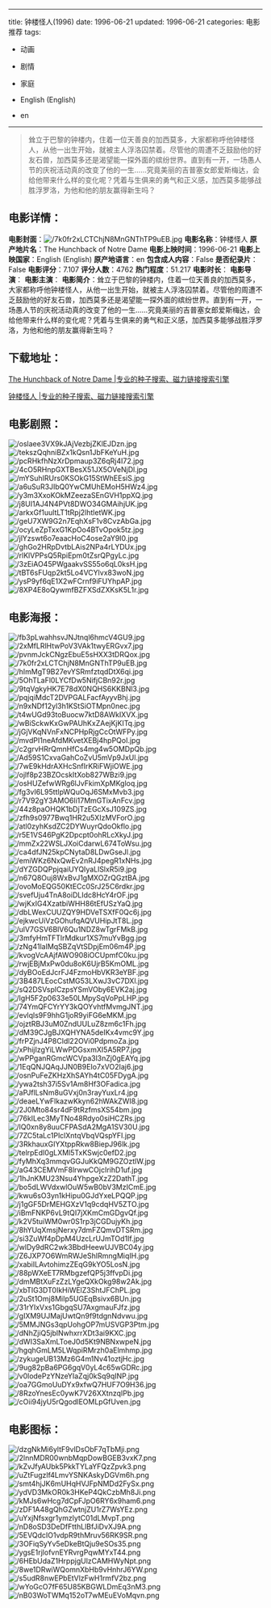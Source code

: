 
---
title: 钟楼怪人(1996)
date: 1996-06-21
updated: 1996-06-21
categories: 电影推荐
tags:
- 动画
- 剧情
- 家庭

- English (English)
- en
---


> 耸立于巴黎的钟楼内，住着一位天善良的加西莫多，大家都称呼他钟楼怪人，从他一出生开始，就被主人浮洛囚禁着。尽管他的周遭不乏鼓励他的好友石兽，加西莫多还是渴望能一探外面的缤纷世界。直到有一开，一场愚人节的庆祝活动真的改变了他的一生……究竟美丽的吉普塞女郎爱斯梅达，会给他带来什么样的变化呢？凭着与生俱来的勇气和正义感，加西莫多能够战胜浮罗洛，为他和他的朋友赢得新生吗？

## **电影详情**：

**电影封面**：<img src="https://image.tmdb.org/t/p/w200/7k0fr2xLCTChjN8MnGNThTP9uEB.jpg" alt="/7k0fr2xLCTChjN8MnGNThTP9uEB.jpg" title="/7k0fr2xLCTChjN8MnGNThTP9uEB.jpg">
**电影名称**：钟楼怪人
**原产地片名**：The Hunchback of Notre Dame
**电影上映时间**：1996-06-21
**电影上映国家**：English (English)
**原产地语言**：en
**包含成人内容**：False
**是否纪录片**：False
**电影评分**：7.107
**评分人数**：4762
**热门程度**：51.217
**电影时长**：
**电影导演**：
**电影主演**：
**电影简介**：耸立于巴黎的钟楼内，住着一位天善良的加西莫多，大家都称呼他钟楼怪人，从他一出生开始，就被主人浮洛囚禁着。尽管他的周遭不乏鼓励他的好友石兽，加西莫多还是渴望能一探外面的缤纷世界。直到有一开，一场愚人节的庆祝活动真的改变了他的一生……究竟美丽的吉普塞女郎爱斯梅达，会给他带来什么样的变化呢？凭着与生俱来的勇气和正义感，加西莫多能够战胜浮罗洛，为他和他的朋友赢得新生吗？

## **下载地址**：
[The Hunchback of Notre Dame |专业的种子搜索、磁力链接搜索引擎](https://movie.amd794.com:2083/?search=The%20Hunchback%20of%20Notre%20Dame&ordering=&mode=match_phrase&page_size=10&page=1)

[钟楼怪人 |专业的种子搜索、磁力链接搜索引擎](https://movie.amd794.com:2083/?search=%E9%92%9F%E6%A5%BC%E6%80%AA%E4%BA%BA&ordering=&mode=match_phrase&page_size=10&page=1)
 

## **电影剧照**：
<img src="https://image.tmdb.org/t/p/original/oslaee3VX9kJAjVezbjZKlEJDzn.jpg" alt="/oslaee3VX9kJAjVezbjZKlEJDzn.jpg" title="/oslaee3VX9kJAjVezbjZKlEJDzn.jpg"><img src="https://image.tmdb.org/t/p/original/tekszQqhniBZx1kQsn1JbFKeYuH.jpg" alt="/tekszQqhniBZx1kQsn1JbFKeYuH.jpg" title="/tekszQqhniBZx1kQsn1JbFKeYuH.jpg"><img src="https://image.tmdb.org/t/p/original/pcRHkfhNzXrDpmaup3Z6qRj4I72.jpg" alt="/pcRHkfhNzXrDpmaup3Z6qRj4I72.jpg" title="/pcRHkfhNzXrDpmaup3Z6qRj4I72.jpg"><img src="https://image.tmdb.org/t/p/original/4cO5RHnpGXTBesX51JX5OVeNjDl.jpg" alt="/4cO5RHnpGXTBesX51JX5OVeNjDl.jpg" title="/4cO5RHnpGXTBesX51JX5OVeNjDl.jpg"><img src="https://image.tmdb.org/t/p/original/mYSuhIRUrs0KSOkG15StWhEEsiS.jpg" alt="/mYSuhIRUrs0KSOkG15StWhEEsiS.jpg" title="/mYSuhIRUrs0KSOkG15StWhEEsiS.jpg"><img src="https://image.tmdb.org/t/p/original/a6uSuR3JIbQ0YwCMUhEMoH5HWz4.jpg" alt="/a6uSuR3JIbQ0YwCMUhEMoH5HWz4.jpg" title="/a6uSuR3JIbQ0YwCMUhEMoH5HWz4.jpg"><img src="https://image.tmdb.org/t/p/original/y3m3XxoKOkMZeezaSEnGVH1ppXQ.jpg" alt="/y3m3XxoKOkMZeezaSEnGVH1ppXQ.jpg" title="/y3m3XxoKOkMZeezaSEnGVH1ppXQ.jpg"><img src="https://image.tmdb.org/t/p/original/j8UI1AJ4N4PVt8DWO34GMAihjUK.jpg" alt="/j8UI1AJ4N4PVt8DWO34GMAihjUK.jpg" title="/j8UI1AJ4N4PVt8DWO34GMAihjUK.jpg"><img src="https://image.tmdb.org/t/p/original/arkxGf1uultLT1tRpj2lhtletWK.jpg" alt="/arkxGf1uultLT1tRpj2lhtletWK.jpg" title="/arkxGf1uultLT1tRpj2lhtletWK.jpg"><img src="https://image.tmdb.org/t/p/original/geU7XW9G2n7EqhXsF1v8CvzAbGa.jpg" alt="/geU7XW9G2n7EqhXsF1v8CvzAbGa.jpg" title="/geU7XW9G2n7EqhXsF1v8CvzAbGa.jpg"><img src="https://image.tmdb.org/t/p/original/ocyLeZpTxxG1KpOo4BTvOpok5tz.jpg" alt="/ocyLeZpTxxG1KpOo4BTvOpok5tz.jpg" title="/ocyLeZpTxxG1KpOo4BTvOpok5tz.jpg"><img src="https://image.tmdb.org/t/p/original/jlYzswt6o7eaacHoC4ose2aY9I0.jpg" alt="/jlYzswt6o7eaacHoC4ose2aY9I0.jpg" title="/jlYzswt6o7eaacHoC4ose2aY9I0.jpg"><img src="https://image.tmdb.org/t/p/original/ghGo2HRpDvtbLAis2NPa4rLYDUx.jpg" alt="/ghGo2HRpDvtbLAis2NPa4rLYDUx.jpg" title="/ghGo2HRpDvtbLAis2NPa4rLYDUx.jpg"><img src="https://image.tmdb.org/t/p/original/rlKlVPPsQ5RpiEpm0tZsrQPgyLc.jpg" alt="/rlKlVPPsQ5RpiEpm0tZsrQPgyLc.jpg" title="/rlKlVPPsQ5RpiEpm0tZsrQPgyLc.jpg"><img src="https://image.tmdb.org/t/p/original/3zEiAO45PWgaakvSS55o6qL0ksH.jpg" alt="/3zEiAO45PWgaakvSS55o6qL0ksH.jpg" title="/3zEiAO45PWgaakvSS55o6qL0ksH.jpg"><img src="https://image.tmdb.org/t/p/original/tBT6sFUqp2kt5Lo4VCYlvx83woN.jpg" alt="/tBT6sFUqp2kt5Lo4VCYlvx83woN.jpg" title="/tBT6sFUqp2kt5Lo4VCYlvx83woN.jpg"><img src="https://image.tmdb.org/t/p/original/ysP9yf6qE1X2wFCrnf9iFUYhpAP.jpg" alt="/ysP9yf6qE1X2wFCrnf9iFUYhpAP.jpg" title="/ysP9yf6qE1X2wFCrnf9iFUYhpAP.jpg"><img src="https://image.tmdb.org/t/p/original/8XP4E8oQywmfBZFXSdZXKsK5L1r.jpg" alt="/8XP4E8oQywmfBZFXSdZXKsK5L1r.jpg" title="/8XP4E8oQywmfBZFXSdZXKsK5L1r.jpg">

## **电影海报**：
<img src="https://image.tmdb.org/t/p/original/fb3pLwahhsvJNJtnql6hmcV4GU9.jpg" alt="/fb3pLwahhsvJNJtnql6hmcV4GU9.jpg" title="/fb3pLwahhsvJNJtnql6hmcV4GU9.jpg"><img src="https://image.tmdb.org/t/p/original/2xMfLRlHtwPoV3VAk1twyERGvx7.jpg" alt="/2xMfLRlHtwPoV3VAk1twyERGvx7.jpg" title="/2xMfLRlHtwPoV3VAk1twyERGvx7.jpg"><img src="https://image.tmdb.org/t/p/original/pvnmJckCNgzEbuE5sHXX3tDRQox.jpg" alt="/pvnmJckCNgzEbuE5sHXX3tDRQox.jpg" title="/pvnmJckCNgzEbuE5sHXX3tDRQox.jpg"><img src="https://image.tmdb.org/t/p/original/7k0fr2xLCTChjN8MnGNThTP9uEB.jpg" alt="/7k0fr2xLCTChjN8MnGNThTP9uEB.jpg" title="/7k0fr2xLCTChjN8MnGNThTP9uEB.jpg"><img src="https://image.tmdb.org/t/p/original/hImMgT9B27evYSRmfztqdDtX6qi.jpg" alt="/hImMgT9B27evYSRmfztqdDtX6qi.jpg" title="/hImMgT9B27evYSRmfztqdDtX6qi.jpg"><img src="https://image.tmdb.org/t/p/original/5OhTLaFl0LYCfDw5NifjCBn92r.jpg" alt="/5OhTLaFl0LYCfDw5NifjCBn92r.jpg" title="/5OhTLaFl0LYCfDw5NifjCBn92r.jpg"><img src="https://image.tmdb.org/t/p/original/9tqVgkyHK7E78dX0NQHS6KKBNl3.jpg" alt="/9tqVgkyHK7E78dX0NQHS6KKBNl3.jpg" title="/9tqVgkyHK7E78dX0NQHS6KKBNl3.jpg"><img src="https://image.tmdb.org/t/p/original/pqjqiMdcT2DVPGALFacfAyyvBhj.jpg" alt="/pqjqiMdcT2DVPGALFacfAyyvBhj.jpg" title="/pqjqiMdcT2DVPGALFacfAyyvBhj.jpg"><img src="https://image.tmdb.org/t/p/original/n9xNDf12yl3h1KStSiOTMpn0nec.jpg" alt="/n9xNDf12yl3h1KStSiOTMpn0nec.jpg" title="/n9xNDf12yl3h1KStSiOTMpn0nec.jpg"><img src="https://image.tmdb.org/t/p/original/t4wUGd93toBuocw7ktD8AWkIXVX.jpg" alt="/t4wUGd93toBuocw7ktD8AWkIXVX.jpg" title="/t4wUGd93toBuocw7ktD8AWkIXVX.jpg"><img src="https://image.tmdb.org/t/p/original/wBiSckwKxGwPAUhKxZAejKjKITq.jpg" alt="/wBiSckwKxGwPAUhKxZAejKjKITq.jpg" title="/wBiSckwKxGwPAUhKxZAejKjKITq.jpg"><img src="https://image.tmdb.org/t/p/original/jGjVKqNVnFxNCPHpRjgCcOtWFPy.jpg" alt="/jGjVKqNVnFxNCPHpRjgCcOtWFPy.jpg" title="/jGjVKqNVnFxNCPHpRjgCcOtWFPy.jpg"><img src="https://image.tmdb.org/t/p/original/mvdPI1neAfdMKvetXEBj4hpPQoI.jpg" alt="/mvdPI1neAfdMKvetXEBj4hpPQoI.jpg" title="/mvdPI1neAfdMKvetXEBj4hpPQoI.jpg"><img src="https://image.tmdb.org/t/p/original/c2grvHRrQmnHfCs4mg4w5OMDpQb.jpg" alt="/c2grvHRrQmnHfCs4mg4w5OMDpQb.jpg" title="/c2grvHRrQmnHfCs4mg4w5OMDpQb.jpg"><img src="https://image.tmdb.org/t/p/original/Ad59S1CxvaGahCoZvU5mVp9JxUl.jpg" alt="/Ad59S1CxvaGahCoZvU5mVp9JxUl.jpg" title="/Ad59S1CxvaGahCoZvU5mVp9JxUl.jpg"><img src="https://image.tmdb.org/t/p/original/7wE9kHdrAXHcSnfIrKRiFWjiOWE.jpg" alt="/7wE9kHdrAXHcSnfIrKRiFWjiOWE.jpg" title="/7wE9kHdrAXHcSnfIrKRiFWjiOWE.jpg"><img src="https://image.tmdb.org/t/p/original/ojlf8p23BZOcskItXob827WBzi9.jpg" alt="/ojlf8p23BZOcskItXob827WBzi9.jpg" title="/ojlf8p23BZOcskItXob827WBzi9.jpg"><img src="https://image.tmdb.org/t/p/original/osHUZefwWRg6lJvFkimXpMKgloq.jpg" alt="/osHUZefwWRg6lJvFkimXpMKgloq.jpg" title="/osHUZefwWRg6lJvFkimXpMKgloq.jpg"><img src="https://image.tmdb.org/t/p/original/fg3vI6L95ttlpWQuOqJ6SMxMvb3.jpg" alt="/fg3vI6L95ttlpWQuOqJ6SMxMvb3.jpg" title="/fg3vI6L95ttlpWQuOqJ6SMxMvb3.jpg"><img src="https://image.tmdb.org/t/p/original/r7V92gY3AMO6li17MmGTixAnFcv.jpg" alt="/r7V92gY3AMO6li17MmGTixAnFcv.jpg" title="/r7V92gY3AMO6li17MmGTixAnFcv.jpg"><img src="https://image.tmdb.org/t/p/original/44z8paOHQK1bDjTzEGcXsJ109ZS.jpg" alt="/44z8paOHQK1bDjTzEGcXsJ109ZS.jpg" title="/44z8paOHQK1bDjTzEGcXsJ109ZS.jpg"><img src="https://image.tmdb.org/t/p/original/zfh9s0977Bwq1HR2u5XIzMVForO.jpg" alt="/zfh9s0977Bwq1HR2u5XIzMVForO.jpg" title="/zfh9s0977Bwq1HR2u5XIzMVForO.jpg"><img src="https://image.tmdb.org/t/p/original/atl0zyhKsdZC2DYWuyrQdoOkflo.jpg" alt="/atl0zyhKsdZC2DYWuyrQdoOkflo.jpg" title="/atl0zyhKsdZC2DYWuyrQdoOkflo.jpg"><img src="https://image.tmdb.org/t/p/original/r5E1VS46PgK2Dpcpt0ohRLcXkyJ.jpg" alt="/r5E1VS46PgK2Dpcpt0ohRLcXkyJ.jpg" title="/r5E1VS46PgK2Dpcpt0ohRLcXkyJ.jpg"><img src="https://image.tmdb.org/t/p/original/mmZx22WSLJXoiCdarwL674ToWsu.jpg" alt="/mmZx22WSLJXoiCdarwL674ToWsu.jpg" title="/mmZx22WSLJXoiCdarwL674ToWsu.jpg"><img src="https://image.tmdb.org/t/p/original/ca4dfJN25kpCNytaD8LDwGseJl.jpg" alt="/ca4dfJN25kpCNytaD8LDwGseJl.jpg" title="/ca4dfJN25kpCNytaD8LDwGseJl.jpg"><img src="https://image.tmdb.org/t/p/original/emiWKz6NxQwEv2nRJ4pegR1xNHs.jpg" alt="/emiWKz6NxQwEv2nRJ4pegR1xNHs.jpg" title="/emiWKz6NxQwEv2nRJ4pegR1xNHs.jpg"><img src="https://image.tmdb.org/t/p/original/dYZGDQPpjqaiUYQIyaLlSlxR5i9.jpg" alt="/dYZGDQPpjqaiUYQIyaLlSlxR5i9.jpg" title="/dYZGDQPpjqaiUYQIyaLlSlxR5i9.jpg"><img src="https://image.tmdb.org/t/p/original/n67Q8Ouj8WxBvJ1gMXOZrQGztBA.jpg" alt="/n67Q8Ouj8WxBvJ1gMXOZrQGztBA.jpg" title="/n67Q8Ouj8WxBvJ1gMXOZrQGztBA.jpg"><img src="https://image.tmdb.org/t/p/original/ovoMoEQG50KtECc0SrJ25C6rdkr.jpg" alt="/ovoMoEQG50KtECc0SrJ25C6rdkr.jpg" title="/ovoMoEQG50KtECc0SrJ25C6rdkr.jpg"><img src="https://image.tmdb.org/t/p/original/svefUju4TnA8oiDLIdc8HcY4rOF.jpg" alt="/svefUju4TnA8oiDLIdc8HcY4rOF.jpg" title="/svefUju4TnA8oiDLIdc8HcY4rOF.jpg"><img src="https://image.tmdb.org/t/p/original/wjKxIG4XzatbiWHH86tEfUSzYaQ.jpg" alt="/wjKxIG4XzatbiWHH86tEfUSzYaQ.jpg" title="/wjKxIG4XzatbiWHH86tEfUSzYaQ.jpg"><img src="https://image.tmdb.org/t/p/original/dbLWexCUUZQY9HDVeTSXfF0Qc6j.jpg" alt="/dbLWexCUUZQY9HDVeTSXfF0Qc6j.jpg" title="/dbLWexCUUZQY9HDVeTSXfF0Qc6j.jpg"><img src="https://image.tmdb.org/t/p/original/ejkwcUiVzGOhufqAQVUHipJtT8L.jpg" alt="/ejkwcUiVzGOhufqAQVUHipJtT8L.jpg" title="/ejkwcUiVzGOhufqAQVUHipJtT8L.jpg"><img src="https://image.tmdb.org/t/p/original/ulV7GSV6BlV6Qu1NDZ8wTgrFMkB.jpg" alt="/ulV7GSV6BlV6Qu1NDZ8wTgrFMkB.jpg" title="/ulV7GSV6BlV6Qu1NDZ8wTgrFMkB.jpg"><img src="https://image.tmdb.org/t/p/original/3mfyHmTFTlrMdkur1XS7muYvBgg.jpg" alt="/3mfyHmTFTlrMdkur1XS7muYvBgg.jpg" title="/3mfyHmTFTlrMdkur1XS7muYvBgg.jpg"><img src="https://image.tmdb.org/t/p/original/zNg41laIMqSBZqVtSDpjEm06m4P.jpg" alt="/zNg41laIMqSBZqVtSDpjEm06m4P.jpg" title="/zNg41laIMqSBZqVtSDpjEm06m4P.jpg"><img src="https://image.tmdb.org/t/p/original/kvogVcAAjfAWO908iOCUpmfC0ku.jpg" alt="/kvogVcAAjfAWO908iOCUpmfC0ku.jpg" title="/kvogVcAAjfAWO908iOCUpmfC0ku.jpg"><img src="https://image.tmdb.org/t/p/original/rwjEBjMxPw0du8oK6UjrB5KmOML.jpg" alt="/rwjEBjMxPw0du8oK6UjrB5KmOML.jpg" title="/rwjEBjMxPw0du8oK6UjrB5KmOML.jpg"><img src="https://image.tmdb.org/t/p/original/dyBOoEdJcrFJ4FzmoHbVKR3eYBF.jpg" alt="/dyBOoEdJcrFJ4FzmoHbVKR3eYBF.jpg" title="/dyBOoEdJcrFJ4FzmoHbVKR3eYBF.jpg"><img src="https://image.tmdb.org/t/p/original/3B487LEocCstMG53LXwJ3vC7DXl.jpg" alt="/3B487LEocCstMG53LXwJ3vC7DXl.jpg" title="/3B487LEocCstMG53LXwJ3vC7DXl.jpg"><img src="https://image.tmdb.org/t/p/original/sQ2DSVsplCzpsYSmVOby6EVK2aj.jpg" alt="/sQ2DSVsplCzpsYSmVOby6EVK2aj.jpg" title="/sQ2DSVsplCzpsYSmVOby6EVK2aj.jpg"><img src="https://image.tmdb.org/t/p/original/lgH5F2p0633e50LMpySqVoPpLHP.jpg" alt="/lgH5F2p0633e50LMpySqVoPpLHP.jpg" title="/lgH5F2p0633e50LMpySqVoPpLHP.jpg"><img src="https://image.tmdb.org/t/p/original/74YmQFCYrYY3kQOYvhtfMvmgJNT.jpg" alt="/74YmQFCYrYY3kQOYvhtfMvmgJNT.jpg" title="/74YmQFCYrYY3kQOYvhtfMvmgJNT.jpg"><img src="https://image.tmdb.org/t/p/original/evlqls9F9hhG1joR9yiFG6eMKM.jpg" alt="/evlqls9F9hhG1joR9yiFG6eMKM.jpg" title="/evlqls9F9hhG1joR9yiFG6eMKM.jpg"><img src="https://image.tmdb.org/t/p/original/ojztRBJ3uM0ZndUULuZ8zm6c1Fh.jpg" alt="/ojztRBJ3uM0ZndUULuZ8zm6c1Fh.jpg" title="/ojztRBJ3uM0ZndUULuZ8zm6c1Fh.jpg"><img src="https://image.tmdb.org/t/p/original/dM39CJgBJXQHYNA5deIKx4vmc9Y.jpg" alt="/dM39CJgBJXQHYNA5deIKx4vmc9Y.jpg" title="/dM39CJgBJXQHYNA5deIKx4vmc9Y.jpg"><img src="https://image.tmdb.org/t/p/original/frPZjnJ4P8Cldl22OVi0PdpmoZa.jpg" alt="/frPZjnJ4P8Cldl22OVi0PdpmoZa.jpg" title="/frPZjnJ4P8Cldl22OVi0PdpmoZa.jpg"><img src="https://image.tmdb.org/t/p/original/xPhijIzgYiLWwPDGsxmXI5A5RP7.jpg" alt="/xPhijIzgYiLWwPDGsxmXI5A5RP7.jpg" title="/xPhijIzgYiLWwPDGsxmXI5A5RP7.jpg"><img src="https://image.tmdb.org/t/p/original/wPPganRGmcWCVpa3l3nZj0gEAYq.jpg" alt="/wPPganRGmcWCVpa3l3nZj0gEAYq.jpg" title="/wPPganRGmcWCVpa3l3nZj0gEAYq.jpg"><img src="https://image.tmdb.org/t/p/original/1EqQNJQAqJJN0B9EIo7xVO2Iaj6.jpg" alt="/1EqQNJQAqJJN0B9EIo7xVO2Iaj6.jpg" title="/1EqQNJQAqJJN0B9EIo7xVO2Iaj6.jpg"><img src="https://image.tmdb.org/t/p/original/osnPuFeZKHzXhSAYh4tC05FDygA.jpg" alt="/osnPuFeZKHzXhSAYh4tC05FDygA.jpg" title="/osnPuFeZKHzXhSAYh4tC05FDygA.jpg"><img src="https://image.tmdb.org/t/p/original/ywa2tsh37i5Sv1Am8Hf3OFadica.jpg" alt="/ywa2tsh37i5Sv1Am8Hf3OFadica.jpg" title="/ywa2tsh37i5Sv1Am8Hf3OFadica.jpg"><img src="https://image.tmdb.org/t/p/original/aPJflLsNm8uGVxj0n3rayYuxLr4.jpg" alt="/aPJflLsNm8uGVxj0n3rayYuxLr4.jpg" title="/aPJflLsNm8uGVxj0n3rayYuxLr4.jpg"><img src="https://image.tmdb.org/t/p/original/deaeLYwFlkazwKkyn62hWAkZWI8.jpg" alt="/deaeLYwFlkazwKkyn62hWAkZWI8.jpg" title="/deaeLYwFlkazwKkyn62hWAkZWI8.jpg"><img src="https://image.tmdb.org/t/p/original/2J0Mto84sr4dF9tRzfmsXS54bm.jpg" alt="/2J0Mto84sr4dF9tRzfmsXS54bm.jpg" title="/2J0Mto84sr4dF9tRzfmsXS54bm.jpg"><img src="https://image.tmdb.org/t/p/original/76kILec3MyTNo48Rdyo0siHCZRs.jpg" alt="/76kILec3MyTNo48Rdyo0siHCZRs.jpg" title="/76kILec3MyTNo48Rdyo0siHCZRs.jpg"><img src="https://image.tmdb.org/t/p/original/lQ0xn8y8uuCFPASdA2MgA1SV30U.jpg" alt="/lQ0xn8y8uuCFPASdA2MgA1SV30U.jpg" title="/lQ0xn8y8uuCFPASdA2MgA1SV30U.jpg"><img src="https://image.tmdb.org/t/p/original/7ZC5taLc1PlclXntqVbqVQspYFI.jpg" alt="/7ZC5taLc1PlclXntqVbqVQspYFI.jpg" title="/7ZC5taLc1PlclXntqVbqVQspYFI.jpg"><img src="https://image.tmdb.org/t/p/original/3RkhauxGIYXtppRkw8BiepJ96lk.jpg" alt="/3RkhauxGIYXtppRkw8BiepJ96lk.jpg" title="/3RkhauxGIYXtppRkw8BiepJ96lk.jpg"><img src="https://image.tmdb.org/t/p/original/telrpEdI0gLXMl5TxKSwjc0efD2.jpg" alt="/telrpEdI0gLXMl5TxKSwjc0efD2.jpg" title="/telrpEdI0gLXMl5TxKSwjc0efD2.jpg"><img src="https://image.tmdb.org/t/p/original/fyMhXq3mmqvGGJuKkQM9GZOztlW.jpg" alt="/fyMhXq3mmqvGGJuKkQM9GZOztlW.jpg" title="/fyMhXq3mmqvGGJuKkQM9GZOztlW.jpg"><img src="https://image.tmdb.org/t/p/original/aG43CEMVmF8lrwwCOjcIrihD1uf.jpg" alt="/aG43CEMVmF8lrwwCOjcIrihD1uf.jpg" title="/aG43CEMVmF8lrwwCOjcIrihD1uf.jpg"><img src="https://image.tmdb.org/t/p/original/1hJnKMU23Nsu4YhpgeXzZ2DathT.jpg" alt="/1hJnKMU23Nsu4YhpgeXzZ2DathT.jpg" title="/1hJnKMU23Nsu4YhpgeXzZ2DathT.jpg"><img src="https://image.tmdb.org/t/p/original/bo5dLWVdxwlOuW5wB0bV3MzICmE.jpg" alt="/bo5dLWVdxwlOuW5wB0bV3MzICmE.jpg" title="/bo5dLWVdxwlOuW5wB0bV3MzICmE.jpg"><img src="https://image.tmdb.org/t/p/original/kwu6sO3yn1kHipu0GJdYxeLPQQP.jpg" alt="/kwu6sO3yn1kHipu0GJdYxeLPQQP.jpg" title="/kwu6sO3yn1kHipu0GJdYxeLPQQP.jpg"><img src="https://image.tmdb.org/t/p/original/j1gGF5DrMEHGXzV1q9cdqHV5ZTO.jpg" alt="/j1gGF5DrMEHGXzV1q9cdqHV5ZTO.jpg" title="/j1gGF5DrMEHGXzV1q9cdqHV5ZTO.jpg"><img src="https://image.tmdb.org/t/p/original/iBmFNKP6vL9tQI7jXKmCmGDgvQf.jpg" alt="/iBmFNKP6vL9tQI7jXKmCmGDgvQf.jpg" title="/iBmFNKP6vL9tQI7jXKmCmGDgvQf.jpg"><img src="https://image.tmdb.org/t/p/original/k2V5tuiWM0wr0S1rp3jCGDujyKh.jpg" alt="/k2V5tuiWM0wr0S1rp3jCGDujyKh.jpg" title="/k2V5tuiWM0wr0S1rp3jCGDujyKh.jpg"><img src="https://image.tmdb.org/t/p/original/8hYUqXmsjNerxy7dmFZQmvDTSRm.jpg" alt="/8hYUqXmsjNerxy7dmFZQmvDTSRm.jpg" title="/8hYUqXmsjNerxy7dmFZQmvDTSRm.jpg"><img src="https://image.tmdb.org/t/p/original/si3ZuWf4pDpM4UzcLrUJmTOd1If.jpg" alt="/si3ZuWf4pDpM4UzcLrUJmTOd1If.jpg" title="/si3ZuWf4pDpM4UzcLrUJmTOd1If.jpg"><img src="https://image.tmdb.org/t/p/original/wlDy9dRC2wk3BbdHeewUJVBC04y.jpg" alt="/wlDy9dRC2wk3BbdHeewUJVBC04y.jpg" title="/wlDy9dRC2wk3BbdHeewUJVBC04y.jpg"><img src="https://image.tmdb.org/t/p/original/Z6JXP7O6WmRWJeShIRmngMiqIH.jpg" alt="/Z6JXP7O6WmRWJeShIRmngMiqIH.jpg" title="/Z6JXP7O6WmRWJeShIRmngMiqIH.jpg"><img src="https://image.tmdb.org/t/p/original/xabiILAvtohimzZEqG9kYO5LosN.jpg" alt="/xabiILAvtohimzZEqG9kYO5LosN.jpg" title="/xabiILAvtohimzZEqG9kYO5LosN.jpg"><img src="https://image.tmdb.org/t/p/original/88pWXeET7RMbgzefQP5j3ffvpDi.jpg" alt="/88pWXeET7RMbgzefQP5j3ffvpDi.jpg" title="/88pWXeET7RMbgzefQP5j3ffvpDi.jpg"><img src="https://image.tmdb.org/t/p/original/dmMBtXuFzZzLYgeQXkOkg98w2Ak.jpg" alt="/dmMBtXuFzZzLYgeQXkOkg98w2Ak.jpg" title="/dmMBtXuFzZzLYgeQXkOkg98w2Ak.jpg"><img src="https://image.tmdb.org/t/p/original/xbTIG3DT0IkHiWElZ3ShtJFChPL.jpg" alt="/xbTIG3DT0IkHiWElZ3ShtJFChPL.jpg" title="/xbTIG3DT0IkHiWElZ3ShtJFChPL.jpg"><img src="https://image.tmdb.org/t/p/original/2uSt1Omj8MiIp5UGEqBsivx6BUn.jpg" alt="/2uSt1Omj8MiIp5UGEqBsivx6BUn.jpg" title="/2uSt1Omj8MiIp5UGEqBsivx6BUn.jpg"><img src="https://image.tmdb.org/t/p/original/31rYIxVxs1GbgqSU7AxgmauFJfz.jpg" alt="/31rYIxVxs1GbgqSU7AxgmauFJfz.jpg" title="/31rYIxVxs1GbgqSU7AxgmauFJfz.jpg"><img src="https://image.tmdb.org/t/p/original/gIXM9UJMajUwtQn9f9tdgnNdvwu.jpg" alt="/gIXM9UJMajUwtQn9f9tdgnNdvwu.jpg" title="/gIXM9UJMajUwtQn9f9tdgnNdvwu.jpg"><img src="https://image.tmdb.org/t/p/original/5MMJNGs3qpUohgOP7mUSVGP3Ptm.jpg" alt="/5MMJNGs3qpUohgOP7mUSVGP3Ptm.jpg" title="/5MMJNGs3qpUohgOP7mUSVGP3Ptm.jpg"><img src="https://image.tmdb.org/t/p/original/dNhZjiQ5jblNwhxrrXDt3ai9KXC.jpg" alt="/dNhZjiQ5jblNwhxrrXDt3ai9KXC.jpg" title="/dNhZjiQ5jblNwhxrrXDt3ai9KXC.jpg"><img src="https://image.tmdb.org/t/p/original/dWI3SaXmLToeJ0d5Kt9NBNxwpeN.jpg" alt="/dWI3SaXmLToeJ0d5Kt9NBNxwpeN.jpg" title="/dWI3SaXmLToeJ0d5Kt9NBNxwpeN.jpg"><img src="https://image.tmdb.org/t/p/original/hgqhGmLM5LWqpiRMrzh0aElmhmp.jpg" alt="/hgqhGmLM5LWqpiRMrzh0aElmhmp.jpg" title="/hgqhGmLM5LWqpiRMrzh0aElmhmp.jpg"><img src="https://image.tmdb.org/t/p/original/zykugeUB13Mz6G4m1Nv41oztjHc.jpg" alt="/zykugeUB13Mz6G4m1Nv41oztjHc.jpg" title="/zykugeUB13Mz6G4m1Nv41oztjHc.jpg"><img src="https://image.tmdb.org/t/p/original/9ug82pBa6PG6gqV0yL4c65wGDRc.jpg" alt="/9ug82pBa6PG6gqV0yL4c65wGDRc.jpg" title="/9ug82pBa6PG6gqV0yL4c65wGDRc.jpg"><img src="https://image.tmdb.org/t/p/original/v0lodePzYNzeYIaZqj0kSq9qINP.jpg" alt="/v0lodePzYNzeYIaZqj0kSq9qINP.jpg" title="/v0lodePzYNzeYIaZqj0kSq9qINP.jpg"><img src="https://image.tmdb.org/t/p/original/oa7GGmoUuDYx9xfwQ7HUF7O9H36.jpg" alt="/oa7GGmoUuDYx9xfwQ7HUF7O9H36.jpg" title="/oa7GGmoUuDYx9xfwQ7HUF7O9H36.jpg"><img src="https://image.tmdb.org/t/p/original/8RzoYnesEc0ywK7V26XXtnzqIPb.jpg" alt="/8RzoYnesEc0ywK7V26XXtnzqIPb.jpg" title="/8RzoYnesEc0ywK7V26XXtnzqIPb.jpg"><img src="https://image.tmdb.org/t/p/original/cOii94jyU5rQgodlEOMLpGfUven.jpg" alt="/cOii94jyU5rQgodlEOMLpGfUven.jpg" title="/cOii94jyU5rQgodlEOMLpGfUven.jpg">

## **电影图标**：
<img src="https://image.tmdb.org/t/p/original/dzgNkMi6yltF9vlDsObF7qTbMji.png" alt="/dzgNkMi6yltF9vlDsObF7qTbMji.png" title="/dzgNkMi6yltF9vlDsObF7qTbMji.png"><img src="https://image.tmdb.org/t/p/original/2lnnMDR00wnbMqpDowBGEB3vxK7.png" alt="/2lnnMDR00wnbMqpDowBGEB3vxK7.png" title="/2lnnMDR00wnbMqpDowBGEB3vxK7.png"><img src="https://image.tmdb.org/t/p/original/kZvJfyAUbk5PkkTYLaYFQzZpvk3.png" alt="/kZvJfyAUbk5PkkTYLaYFQzZpvk3.png" title="/kZvJfyAUbk5PkkTYLaYFQzZpvk3.png"><img src="https://image.tmdb.org/t/p/original/uZtFugzlf4LmvYSNKAskyDGVm6h.png" alt="/uZtFugzlf4LmvYSNKAskyDGVm6h.png" title="/uZtFugzlf4LmvYSNKAskyDGVm6h.png"><img src="https://image.tmdb.org/t/p/original/smt4hjJK6mUHqHVJFpNMDd2FySx.png" alt="/smt4hjJK6mUHqHVJFpNMDd2FySx.png" title="/smt4hjJK6mUHqHVJFpNMDd2FySx.png"><img src="https://image.tmdb.org/t/p/original/ydVD3MkOR0k3HKeP4QkCzbMh8Ji.png" alt="/ydVD3MkOR0k3HKeP4QkCzbMh8Ji.png" title="/ydVD3MkOR0k3HKeP4QkCzbMh8Ji.png"><img src="https://image.tmdb.org/t/p/original/kMJs6wHcg7dCpFJpO6RY6x9ham6.png" alt="/kMJs6wHcg7dCpFJpO6RY6x9ham6.png" title="/kMJs6wHcg7dCpFJpO6RY6x9ham6.png"><img src="https://image.tmdb.org/t/p/original/zDF1A48gQhGZwtnjZU1rZ7WsYEz.png" alt="/zDF1A48gQhGZwtnjZU1rZ7WsYEz.png" title="/zDF1A48gQhGZwtnjZU1rZ7WsYEz.png"><img src="https://image.tmdb.org/t/p/original/uYxjNfsxgr1ymzlytC01dLMvpT.png" alt="/uYxjNfsxgr1ymzlytC01dLMvpT.png" title="/uYxjNfsxgr1ymzlytC01dLMvpT.png"><img src="https://image.tmdb.org/t/p/original/nD8oSD3DeDfFtthLlBfJiDvXJ9A.png" alt="/nD8oSD3DeDfFtthLlBfJiDvXJ9A.png" title="/nD8oSD3DeDfFtthLlBfJiDvXJ9A.png"><img src="https://image.tmdb.org/t/p/original/5EVQdcIO1vdpR9thMruv56RK9SR.png" alt="/5EVQdcIO1vdpR9thMruv56RK9SR.png" title="/5EVQdcIO1vdpR9thMruv56RK9SR.png"><img src="https://image.tmdb.org/t/p/original/3OFiqSyYv5eDkeBtQju9eSOs35.png" alt="/3OFiqSyYv5eDkeBtQju9eSOs35.png" title="/3OFiqSyYv5eDkeBtQju9eSOs35.png"><img src="https://image.tmdb.org/t/p/original/ygsE1rjlofvnEYRvrgPqwMYxT44.png" alt="/ygsE1rjlofvnEYRvrgPqwMYxT44.png" title="/ygsE1rjlofvnEYRvrgPqwMYxT44.png"><img src="https://image.tmdb.org/t/p/original/6HEbUdaZ1HrppjgUlzCAMHWyNpt.png" alt="/6HEbUdaZ1HrppjgUlzCAMHWyNpt.png" title="/6HEbUdaZ1HrppjgUlzCAMHWyNpt.png"><img src="https://image.tmdb.org/t/p/original/8we1DRwiWQomnXbHb9vHnhrJ6YW.png" alt="/8we1DRwiWQomnXbHb9vHnhrJ6YW.png" title="/8we1DRwiWQomnXbHb9vHnhrJ6YW.png"><img src="https://image.tmdb.org/t/p/original/s5udR8nwEPbEtVlzFwH1rmfV2bz.png" alt="/s5udR8nwEPbEtVlzFwH1rmfV2bz.png" title="/s5udR8nwEPbEtVlzFwH1rmfV2bz.png"><img src="https://image.tmdb.org/t/p/original/wYoGcO7fF65U85KBGWLDmEq3nM3.png" alt="/wYoGcO7fF65U85KBGWLDmEq3nM3.png" title="/wYoGcO7fF65U85KBGWLDmEq3nM3.png"><img src="https://image.tmdb.org/t/p/original/nB03WoTWMq152oT7wMEuEVoMqvn.png" alt="/nB03WoTWMq152oT7wMEuEVoMqvn.png" title="/nB03WoTWMq152oT7wMEuEVoMqvn.png">
